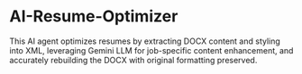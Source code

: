 # AI-Resume-Optimizer
This AI agent optimizes resumes by extracting DOCX content and styling into XML, leveraging Gemini LLM for job-specific content enhancement, and accurately rebuilding the DOCX with original formatting preserved.
